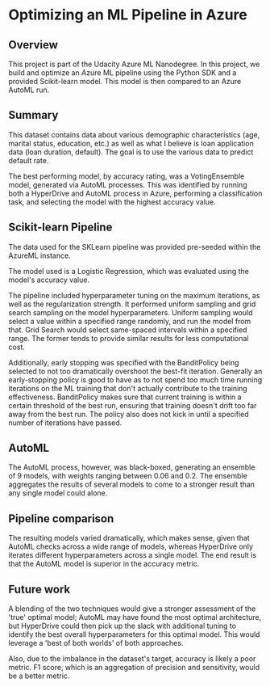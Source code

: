 # Optimizing an ML Pipeline in Azure

## Overview
This project is part of the Udacity Azure ML Nanodegree.
In this project, we build and optimize an Azure ML pipeline using the Python SDK and a provided Scikit-learn model.
This model is then compared to an Azure AutoML run.

## Summary
This dataset contains data about various demographic characteristics (age, marital status, education, etc.) as well as what I believe is loan application data (loan duration, default). The goal is to use the various data to predict default rate.

The best performing model, by accuracy rating, was a VotingEnsemble model, generated via AutoML processes. This was identified by running both a HyperDrive and AutoML process in Azure, performing a classification task, and selecting the model with the highest accuracy value.

## Scikit-learn Pipeline
The data used for the SKLearn pipeline was provided pre-seeded within the AzureML instance.

The model used is a Logistic Regression, which was evaluated using the model's accuracy value.

The pipeline included hyperparameter tuning on the maximum iterations, as well as the regularization strength. It performed uniform sampling and grid search sampling on the model hyperparameters. Uniform sampling would select a value within a specified range randomly, and run the model from that. Grid Search would select same-spaced intervals within a specified range. The former tends to provide similar results for less computational cost.

Additionally, early stopping was specified with the BanditPolicy being selected to not too dramatically overshoot the best-fit iteration. Generally an early-stopping policy is good to have as to not spend too much time running iterations on the ML training that don't actually contribute to the training effectiveness. BanditPolicy makes sure that current training is within a certain threshold of the best run, ensuring that training doesn't drift too far away from the best run. The policy also does not kick in until a specified number of iterations have passed.

## AutoML
The AutoML process, however, was black-boxed, generating an ensemble of 9 models, with weights ranging between 0.06 and 0.2. The ensemble aggregates the results of several models to come to a stronger result than any single model could alone.

## Pipeline comparison
The resulting models varied dramatically, which makes sense, given that AutoML checks across a wide range of models, whereas HyperDrive only iterates different hyperparameters across a single model. The end result is that the AutoML model is superior in the accuracy metric.

## Future work
A blending of the two techniques would give a stronger assessment of the 'true' optimal model; AutoML may have found the most optimal architecture, but HyperDrive could then pick up the slack with additional tuning to identify the best overall hyperparameters for this optimal model. This would leverage a 'best of both worlds' of both approaches.

Also, due to the imbalance in the dataset's target, accuracy is likely a poor metric. F1 score, which is an aggregation of precision and sensitivity, would be a better metric.
